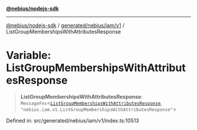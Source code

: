 [**@nebius/nodejs-sdk**](../../../../../README.md)

***

[@nebius/nodejs-sdk](../../../../../README.md) / [generated/nebius/iam/v1](../README.md) / ListGroupMembershipsWithAttributesResponse

# Variable: ListGroupMembershipsWithAttributesResponse

> **ListGroupMembershipsWithAttributesResponse**: `MessageFns`\<[`ListGroupMembershipsWithAttributesResponse`](../interfaces/ListGroupMembershipsWithAttributesResponse.md), `"nebius.iam.v1.ListGroupMembershipsWithAttributesResponse"`\>

Defined in: src/generated/nebius/iam/v1/index.ts:10513
